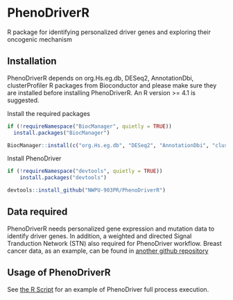 # PhenoDriverR

R package for identifying personalized driver genes and exploring their oncogenic mechanism

## Installation
PhenoDriverR depends on org.Hs.eg.db, DESeq2, AnnotationDbi, clusterProfiler R packages from Bioconductor and please make sure they are installed before installing PhenoDriverR. An R version >= 4.1 is suggested.

Install the required packages
```R
if (!requireNamespace("BiocManager", quietly = TRUE))
  install.packages("BiocManager")

BiocManager::install(c("org.Hs.eg.db", "DESeq2", "AnnotationDbi", "clusterProfiler")
```

Install PhenoDriver
```R
if (!requireNamespace("devtools", quietly = TRUE))
    install.packages("devtools")

devtools::install_github("NWPU-903PR/PhenoDriverR")
```

## Data required
PhenoDriverR needs personalized gene expression and mutation data to identify driver genes. In addition, a weighted and directed Signal Tranduction Network (STN) also required for PhenoDriver workflow. Breast cancer data, as an example, can be found in [another github repository](https://github.com/NWPU-903PR/PhenoDriver-Paper)

## Usage of PhenoDriverR
See [the R Script](https://github.com/NWPU-903PR/PhenoDriver-Paper/blob/master/main.R) for an example of PhenoDriver full process execution.
